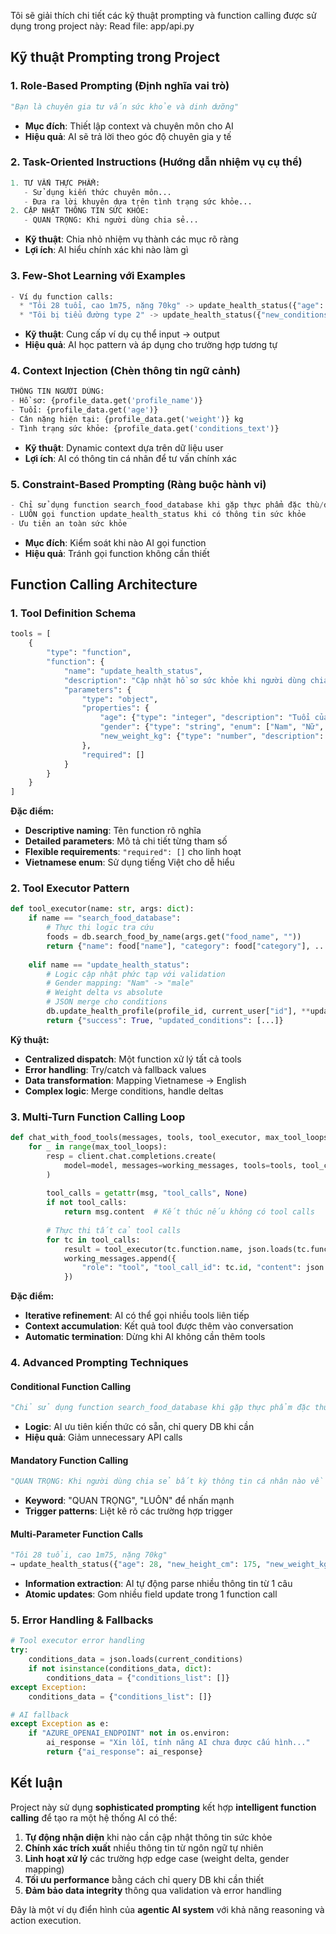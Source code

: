 Tôi sẽ giải thích chi tiết các kỹ thuật prompting và function calling được sử dụng trong project này:
Read file: app/api.py
## Kỹ thuật Prompting trong Project

### 1. **Role-Based Prompting (Định nghĩa vai trò)**
```python
"Bạn là chuyên gia tư vấn sức khỏe và dinh dưỡng"
```
- **Mục đích**: Thiết lập context và chuyên môn cho AI
- **Hiệu quả**: AI sẽ trả lời theo góc độ chuyên gia y tế

### 2. **Task-Oriented Instructions (Hướng dẫn nhiệm vụ cụ thể)**
```python
1. TƯ VẤN THỰC PHẨM:
   - Sử dụng kiến thức chuyên môn...
   - Đưa ra lời khuyên dựa trên tình trạng sức khỏe...
2. CẬP NHẬT THÔNG TIN SỨC KHỎE:
   - QUAN TRỌNG: Khi người dùng chia sẻ...
```
- **Kỹ thuật**: Chia nhỏ nhiệm vụ thành các mục rõ ràng
- **Lợi ích**: AI hiểu chính xác khi nào làm gì

### 3. **Few-Shot Learning với Examples**
```python
- Ví dụ function calls:
  * "Tôi 28 tuổi, cao 1m75, nặng 70kg" -> update_health_status({"age": 28, "new_height_cm": 175, "new_weight_kg": 70})
  * "Tôi bị tiểu đường type 2" -> update_health_status({"new_conditions": ["tiểu đường type 2"]})
```
- **Kỹ thuật**: Cung cấp ví dụ cụ thể input → output
- **Hiệu quả**: AI học pattern và áp dụng cho trường hợp tương tự

### 4. **Context Injection (Chèn thông tin ngữ cảnh)**
```python
THÔNG TIN NGƯỜI DÙNG:
- Hồ sơ: {profile_data.get('profile_name')}
- Tuổi: {profile_data.get('age')}
- Cân nặng hiện tại: {profile_data.get('weight')} kg
- Tình trạng sức khỏe: {profile_data.get('conditions_text')}
```
- **Kỹ thuật**: Dynamic context dựa trên dữ liệu user
- **Lợi ích**: AI có thông tin cá nhân để tư vấn chính xác

### 5. **Constraint-Based Prompting (Ràng buộc hành vi)**
```python
- Chỉ sử dụng function search_food_database khi gặp thực phẩm đặc thù/địa phương
- LUÔN gọi function update_health_status khi có thông tin sức khỏe
- Ưu tiên an toàn sức khỏe
```
- **Mục đích**: Kiểm soát khi nào AI gọi function
- **Hiệu quả**: Tránh gọi function không cần thiết

## Function Calling Architecture

### 1. **Tool Definition Schema**
```python
tools = [
    {
        "type": "function",
        "function": {
            "name": "update_health_status",
            "description": "Cập nhật hồ sơ sức khỏe khi người dùng chia sẻ thông tin về tuổi, cân nặng...",
            "parameters": {
                "type": "object",
                "properties": {
                    "age": {"type": "integer", "description": "Tuổi của người dùng"},
                    "gender": {"type": "string", "enum": ["Nam", "Nữ", "Khác"]},
                    "new_weight_kg": {"type": "number", "description": "Cân nặng hiện tại theo kg"}
                },
                "required": []
            }
        }
    }
]
```
**Đặc điểm:**
- **Descriptive naming**: Tên function rõ nghĩa
- **Detailed parameters**: Mô tả chi tiết từng tham số
- **Flexible requirements**: `"required": []` cho linh hoạt
- **Vietnamese enum**: Sử dụng tiếng Việt cho dễ hiểu

### 2. **Tool Executor Pattern**
```python
def tool_executor(name: str, args: dict):
    if name == "search_food_database":
        # Thực thi logic tra cứu
        foods = db.search_food_by_name(args.get("food_name", ""))
        return {"name": food["name"], "category": food["category"], ...}
    
    elif name == "update_health_status":
        # Logic cập nhật phức tạp với validation
        # Gender mapping: "Nam" -> "male"
        # Weight delta vs absolute
        # JSON merge cho conditions
        db.update_health_profile(profile_id, current_user["id"], **update_data)
        return {"success": True, "updated_conditions": [...]}
```
**Kỹ thuật:**
- **Centralized dispatch**: Một function xử lý tất cả tools
- **Error handling**: Try/catch và fallback values
- **Data transformation**: Mapping Vietnamese → English
- **Complex logic**: Merge conditions, handle deltas

### 3. **Multi-Turn Function Calling Loop**
```python
def chat_with_food_tools(messages, tools, tool_executor, max_tool_loops=3):
    for _ in range(max_tool_loops):
        resp = client.chat.completions.create(
            model=model, messages=working_messages, tools=tools, tool_choice="auto"
        )
        
        tool_calls = getattr(msg, "tool_calls", None)
        if not tool_calls:
            return msg.content  # Kết thúc nếu không có tool calls
            
        # Thực thi tất cả tool calls
        for tc in tool_calls:
            result = tool_executor(tc.function.name, json.loads(tc.function.arguments))
            working_messages.append({
                "role": "tool", "tool_call_id": tc.id, "content": json.dumps(result)
            })
```
**Đặc điểm:**
- **Iterative refinement**: AI có thể gọi nhiều tools liên tiếp
- **Context accumulation**: Kết quả tool được thêm vào conversation
- **Automatic termination**: Dừng khi AI không cần thêm tools

### 4. **Advanced Prompting Techniques**

#### **Conditional Function Calling**
```python
"Chỉ sử dụng function search_food_database khi gặp thực phẩm đặc thù/địa phương mà bạn không chắc chắn"
```
- **Logic**: AI ưu tiên kiến thức có sẵn, chỉ query DB khi cần
- **Hiệu quả**: Giảm unnecessary API calls

#### **Mandatory Function Calling**
```python
"QUAN TRỌNG: Khi người dùng chia sẻ bất kỳ thông tin cá nhân nào về sức khỏe, hãy LUÔN gọi function update_health_status"
```
- **Keyword**: "QUAN TRỌNG", "LUÔN" để nhấn mạnh
- **Trigger patterns**: Liệt kê rõ các trường hợp trigger

#### **Multi-Parameter Function Calls**
```python
"Tôi 28 tuổi, cao 1m75, nặng 70kg" 
→ update_health_status({"age": 28, "new_height_cm": 175, "new_weight_kg": 70})
```
- **Information extraction**: AI tự động parse nhiều thông tin từ 1 câu
- **Atomic updates**: Gom nhiều field update trong 1 function call

### 5. **Error Handling & Fallbacks**
```python
# Tool executor error handling
try:
    conditions_data = json.loads(current_conditions)
    if not isinstance(conditions_data, dict):
        conditions_data = {"conditions_list": []}
except Exception:
    conditions_data = {"conditions_list": []}

# AI fallback
except Exception as e:
    if "AZURE_OPENAI_ENDPOINT" not in os.environ:
        ai_response = "Xin lỗi, tính năng AI chưa được cấu hình..."
        return {"ai_response": ai_response}
```

## Kết luận

Project này sử dụng **sophisticated prompting** kết hợp **intelligent function calling** để tạo ra một hệ thống AI có thể:

1. **Tự động nhận diện** khi nào cần cập nhật thông tin sức khỏe
2. **Chính xác trích xuất** nhiều thông tin từ ngôn ngữ tự nhiên
3. **Linh hoạt xử lý** các trường hợp edge case (weight delta, gender mapping)
4. **Tối ưu performance** bằng cách chỉ query DB khi cần thiết
5. **Đảm bảo data integrity** thông qua validation và error handling

Đây là một ví dụ điển hình của **agentic AI system** với khả năng reasoning và action execution.